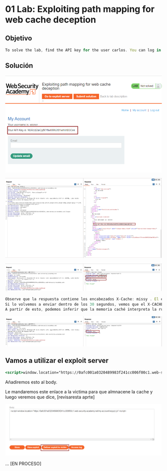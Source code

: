 # 01 Lab: Exploiting path mapping for web cache deception

## Objetivo

```jsx
To solve the lab, find the API key for the user carlos. You can log in to your own account using the following credentials: wiener:peter.
```

## Solución

![image.png](01%20Lab%20Exploiting%20path%20mapping%20for%20web%20cache%20decep%201fec50c5aa3644ecb7b649e4ca8d4f35/image.png)

![image.png](01%20Lab%20Exploiting%20path%20mapping%20for%20web%20cache%20decep%201fec50c5aa3644ecb7b649e4ca8d4f35/image%201.png)

![image.png](01%20Lab%20Exploiting%20path%20mapping%20for%20web%20cache%20decep%201fec50c5aa3644ecb7b649e4ca8d4f35/image%202.png)

```jsx
Observe que la respuesta contiene los encabezados X-Cache: missy . El encabezado indica que esta respuesta no se envió desde la memoria caché. El encabezado sugiere que, si la respuesta se almacenó en caché, se debe almacenar durante 30 segundos.Cache-Control: max-age=30X-Cache: missCache-Control: max-age=30
Si lo volvemos a enviar dentro de los 30 segundos, vemos que el X-CACHE cambio a hit.
A partir de esto, podemos inferir que la memoria caché interpreta la ruta URL como /my-account/abc.jsy tiene una regla de caché basada en la .jsextensión estática.
```

![image.png](01%20Lab%20Exploiting%20path%20mapping%20for%20web%20cache%20decep%201fec50c5aa3644ecb7b649e4ca8d4f35/image%203.png)

## Vamos a utilizar el exploit server

```jsx
<script>window.location="https://0afc001a0320489983f241cc006f00c1.web-security-academy.net/my-account/xxxyyyzzz.js"</script>
```

Añadiremos esto al body.

Le mandaremos este enlace a la victima para que almnacene la cache y luego veremos que dice, [revisaresta aprte]

![image.png](01%20Lab%20Exploiting%20path%20mapping%20for%20web%20cache%20decep%201fec50c5aa3644ecb7b649e4ca8d4f35/image%204.png)

… [EN PROCESO]
